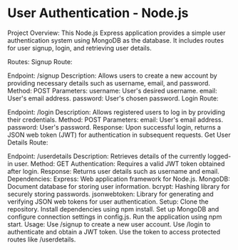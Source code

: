 # User Authentication - Node.js

Project Overview:
This Node.js Express application provides a simple user authentication system using MongoDB as the database. It includes routes for user signup, login, and retrieving user details.

Routes:
Signup Route:

Endpoint: /signup
Description: Allows users to create a new account by providing necessary details such as username, email, and password.
Method: POST
Parameters:
username: User's desired username.
email: User's email address.
password: User's chosen password.
Login Route:

Endpoint: /login
Description: Allows registered users to log in by providing their credentials.
Method: POST
Parameters:
email: User's email address.
password: User's password.
Response: Upon successful login, returns a JSON web token (JWT) for authentication in subsequent requests.
Get User Details Route:

Endpoint: /userdetails
Description: Retrieves details of the currently logged-in user.
Method: GET
Authentication: Requires a valid JWT token obtained after login.
Response: Returns user details such as username and email.
Dependencies:
Express: Web application framework for Node.js.
MongoDB: Document database for storing user information.
bcrypt: Hashing library for securely storing passwords.
jsonwebtoken: Library for generating and verifying JSON web tokens for user authentication.
Setup:
Clone the repository.
Install dependencies using npm install.
Set up MongoDB and configure connection settings in config.js.
Run the application using npm start.
Usage:
Use /signup to create a new user account.
Use /login to authenticate and obtain a JWT token.
Use the token to access protected routes like /userdetails.
